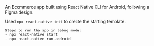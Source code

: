 An Ecommerce app built using React Native CLI for Android, following a Figma design.

Used `npx react-native init` to create the starting template.

```
Steps to run the app in debug mode:
- npx react-native start
- npx react-native run-android
```
